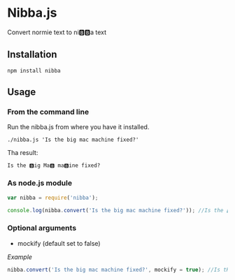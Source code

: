 # Nibba.js

Convert normie text to ni🅱️🅱️a text

## Installation
```
npm install nibba
```
## Usage

### From the command line
Run the nibba.js from where you have it installed.
```
./nibba.js 'Is the big mac machine fixed?'
```
Tha result:
```
Is the 🅱️ig Ma🅱️ ma🅱️ine fixed?
```
### As node.js module
```javascript
var nibba = require('nibba');

console.log(nibba.convert('Is the big mac machine fixed?')); //Is the 🅱️ig Ma🅱️ ma🅱️ine fixed?
```

### Optional arguments

- mockify (default set to false)

*Example*
```javascript
nibba.convert('Is the big mac machine fixed?', mockify = true); //Is tHe 🅱️Ig mA🅱️ mA🅱️HiNe fIxEd?
```
